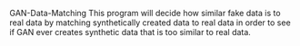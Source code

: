 GAN-Data-Matching
This program will decide how similar fake data is to real data by matching synthetically created data to real data in order to see if GAN ever creates synthetic data that is too similar to real data.

